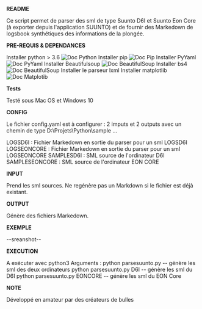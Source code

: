 **README**

Ce script permet de parser des sml de type Suunto D6I et Suunto Eon Core (à exporter depuis l'application SUUNTO) et de fournir des Markedown de logsbook synthétiques des informations de la plongée.

**PRE-REQUIS & DEPENDANCES**

Installer python > 3.6 ![Doc Python](https://www.python.org/downloads/)
Installer pip ![Doc Pip](https://pip.pypa.io/en/stable/installing/)
Installer PyYaml ![Doc PyYaml](https://pyyaml.org/)
Installer Beautifulsoup ![Doc BeautifulSoup](https://www.crummy.com/software/BeautifulSoup/bs4/doc/)
Installer bs4 ![Doc BeautifulSoup](https://www.crummy.com/software/BeautifulSoup/bs4/doc/)
Installer le parseur lxml
Installer matplotlib ![Doc Matplotib](https://matplotlib.org/)

**Tests**

Testé sous Mac OS  et Windows 10

**CONFIG**

Le fichier config.yaml est à configurer :
2 imputs et 2 outputs avec un chemin de type D:\Projets\Python\sample ...  

LOGSD6I : Fichier Markedown en sortie du parser pour un sml LOGSD6I
LOGSEONCORE : Fichier Markedown en sortie du parser pour un sml LOGSEONCORE
SAMPLESD6I : SML source de l'ordinateur D6I
SAMPLESEONCORE : SML source de l'ordinateur EON CORE

**INPUT**

Prend les sml sources. Ne regénère pas un Markdown si le fichier est déjà existant.

**OUTPUT**

Génère des fichiers Markedown.

**EXEMPLE**

--sreanshot--

**EXECUTION**

A exécuter avec python3
Arguments :
 python parsesuunto.py  -- génère les sml des deux ordinateurs
 python parsesuunto.py D6I -- génère les sml du D6I
 python parsesuunto.py EONCORE -- génère les sml du EON Core

 **NOTE**
 
 Développé en amateur par des créateurs de bulles
